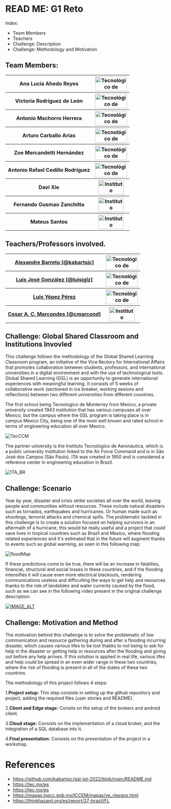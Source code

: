 # READ ME: G1 Reto

Index:
- Team Members
- Teachers
- Challenge: Description 
- Challenge: Methodology and Motivation

## Team Members: 


<table>
  <tr>
    <th> Ana Lucía Ahedo Reyes </th>
  <th> <img src="https://www.enroll-u.com/_i/1/7/7/4ecd9be0-eec4-11e9-9992-0231b47980f0.jpeg" alt="Tecnológico de Monterrey" width="100px" height="45px"> </th>
  </tr>
  
  <tr>
    <th> Victoria Rodríguez de León </th>
  <th> <img src="https://www.enroll-u.com/_i/1/7/7/4ecd9be0-eec4-11e9-9992-0231b47980f0.jpeg" alt="Tecnológico de Monterrey" width="100px" height="45px"> </th>
  </tr>
  
  <tr>
    <th> Antonio Machorro Herrera </th>
  <th> <img src="https://www.enroll-u.com/_i/1/7/7/4ecd9be0-eec4-11e9-9992-0231b47980f0.jpeg" alt="Tecnológico de Monterrey" width="100px" height="45px"> </th>
  </tr>

   <tr>
    <th> Arturo Carballo Arias </th>
  <th> <img src="https://www.enroll-u.com/_i/1/7/7/4ecd9be0-eec4-11e9-9992-0231b47980f0.jpeg" alt="Tecnológico de Monterrey" width="100px" height="45px"> </th>
  </tr>
  
  <tr>
  <th> Zoe Mercandetti Hernández </th>
  <th> <img src="https://www.enroll-u.com/_i/1/7/7/4ecd9be0-eec4-11e9-9992-0231b47980f0.jpeg" alt="Tecnológico de Monterrey" width="100px" height="45px"> </th>
  </tr>
  
  
  <tr>
  <th> Antonio Rafael Cedillo Rodríguez </th>
  <th> <img src="https://www.enroll-u.com/_i/1/7/7/4ecd9be0-eec4-11e9-9992-0231b47980f0.jpeg" alt="Tecnológico de Monterrey" width="100px" height="45px"> </th>
  </tr>
  
  <tr>
  <th> Davi Xie </th>
  <th> <img src="https://upload.wikimedia.org/wikipedia/en/9/97/Instituto_Tecnol%C3%B3gico_de_Aeron%C3%A1utica_%28logo%29.png" alt="Instituto Tecnológico de Aeronáutica" width="80px" height="45px"> </th>
</tr>

<tr>
  <th> Fernando Gusmao Zanchitta </th>
  <th> <img src="https://upload.wikimedia.org/wikipedia/en/9/97/Instituto_Tecnol%C3%B3gico_de_Aeron%C3%A1utica_%28logo%29.png" alt="Instituto Tecnológico de Aeronáutica" width="80px" height="45px"> </th>
</tr>

  
 <tr>
  <th> Mateus Santos  </th>
  <th> <img src="https://upload.wikimedia.org/wikipedia/en/9/97/Instituto_Tecnol%C3%B3gico_de_Aeron%C3%A1utica_%28logo%29.png" alt="Instituto Tecnológico de Aeronáutica" width="80px" height="45px"> </th>
</tr>

  </table>



## Teachers/Professors involved.

<table>
<tr>
  <th> <a href="https://github.com/kabartsjc" rel="noopener">Alexandre Barreto [@kabartsjc]</a> </th>
  <th> <img src="https://www.enroll-u.com/_i/1/7/7/4ecd9be0-eec4-11e9-9992-0231b47980f0.jpeg" alt="Tecnológico de Monterrey" width="100px" height="45px"> </th>
</tr>

<tr>
  <th> <a href="https://github.com/luisjglz" rel="noopener">Luis José González [@luisjglz]</a> </th>
  <th> <img src="https://www.enroll-u.com/_i/1/7/7/4ecd9be0-eec4-11e9-9992-0231b47980f0.jpeg" alt="Tecnológico de Monterrey" width="100px" height="45px"> </th>
</tr>

<tr>
  <th> <a href="https://www.researchgate.net/profile/Luis-Yepez-Perez" rel="noopener">Luis Yépez Pérez</a> </th>
  <th> <img src="https://www.enroll-u.com/_i/1/7/7/4ecd9be0-eec4-11e9-9992-0231b47980f0.jpeg" alt="Tecnológico de Monterrey" width="100px" height="45px"> </th>
</tr>

<tr>
  <th> <a href="https://github.com/cmarcond" rel="noopener">Cesar A. C. Marcondes [@cmarcond]</a> </th>
  <th> <img src="https://upload.wikimedia.org/wikipedia/en/9/97/Instituto_Tecnol%C3%B3gico_de_Aeron%C3%A1utica_%28logo%29.png" alt="Instituto Tecnológico de Aeronáutica" width="80px" height="45px"> </th>
</tr>
</table>



## Challenge: Global Shared Classroom and Institutions Invovled

This challenge follows the methodology of the Global Shared Learning Classroom program, an initiative of the Vice Rectory for International Affairs that promotes collaboration between students, professors, and international universities in a digital environment and with the use of technological tools. Global Shared Learning (GSL) is an opportunity to generate international experiences with meaningful learning. It consists of 5 weeks of collaborative work (sectioned in ice breaker, working sesions and reflections) between two different universities from different countries.

The first school being Tecnologíco de Monterrey from Mexico, a private university created 1943 institution that has various campuses all over Mexico, but the campus where the GSL program is taking place is in campus Mexico City, being one of the most well known and rated school in terms of engineering education all over Mexico.


<a name = "#CampusCCM"><img src = "https://tec.mx/sites/default/files/styles/16_9_campus/public/repositorio/Campus/Ciudad%20de%20Mexico/profe-universidad-en-ciudad-de-mexico-1_0.jpg?itok=0xq0s4e4" alt = "TecCCM"></a>

The partner university is the Instituto Tecnológico de Aeronáutica, which is a public university institution linked to the Air Force Command and is in São José dos Campos (São Paulo). ITA was created in 1950 and is considered a reference center in engineering education in Brazil. 


<a name = "#ITA"><img src = "https://caubr.gov.br/expouia2021rio/wp-content/uploads/2021/07/04_10222HR170928-031D-scaled.jpg" alt = "ITA_BR"></a>



## Challenge: Scenario

Year by year, disaster and crisis strike societies all over the world, leaving people and communities without resources. These include natural disasters such as tornados, earthquakes and hurricanes. Or human made such as shootings, terrorist attacks and chemical spills. The problematic tackled in this challenge is to create a solution focused on helping survivors in an aftermath of a hurricane, this would be really useful and a project that could save lives in tropical countries such as Brazil and Mexico, where flooding related experiences and it's estimated that in the future will augment thanks to events such as global warming, as seen in this following map:

<a name="#floodPrediction"><img src ="https://www.the-digital-insurer.com/wp-content/uploads/2021/08/WTW-1.jpeg" alt = "floodMap"> </a>

If these predictions come to be true, there will be an increase in fatalities, financial, structural and social losses in these countries, and if the flooding intensifies it will cause even more electrical blackouts, rendering communications useless and difficulting the ways to get help and resources thanks to the risk of landslides and water currents caused by the flood, such as we can see in the following video present in the original challenge description: 

[![IMAGE_ALT](https://img.youtube.com/vi/2RKeZk8qudA/0.jpg)](https://www.youtube.com/embed/2RKeZk8qudA)




## Challenge: Motivation and Method

The motivation behind this challenge is to solve the problematic of low communication and resource gathering during and after a flooding incurring disaster, which causes various lifes to be lost thabks to not being to ask for help in the disaster or getting help or resources after the flooding and giving out before any help arrives. If this solution is applied in real life, various lifes and help could be spread in an even wider range in these two countries, where the risk of flooding is present in all of the states of these two countries.


The methodology of this project follows 4 steps:
  
1.**Project setup:** This step consists in setting up the github repository and project, adding the required files (user stories and README).
  
2.**Client and Edge stage:** Consits on the setup of the brokers and android client. 
  
3.**Cloud stage:** Consists on the implementation of a cloud broker, and the integration of a SQL database into it.
  
4.**Final presentation:** Consists on the presentation of the project in a workshop.




# References 

- https://github.com/kabartsjc/gsl-iot-2022/blob/main/README.md
- https://tec.mx/es
- https://tec.mx/es
- https://mapas.inecc.gob.mx/ICCEM/mapas/ve_riesgos.html
- https://thinkhazard.org/es/report/37-brazil/FL
